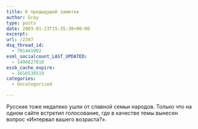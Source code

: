```yaml
---
title: К предыдущей заметке
author: Gray
type: posts
date: 2003-01-23T15:35:38+00:00
excerpt:
url: /2347
dsq_thread_id:
  - 701441902
esml_socialcount_LAST_UPDATED:
  - 1496827810
essb_cache_expire:
  - 1616538519
categories:
  - Uncategorized

---
```








Русские тоже недалеко ушли от славной семьи народов. Только что на одном сайте встретил голосование, где в качестве темы вынесен вопрос &#171;Интервал вашего возраста?&#187;.